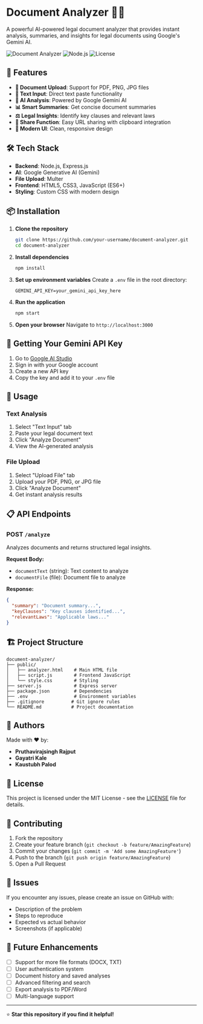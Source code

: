 # Document Analyzer 📄✨

A powerful AI-powered legal document analyzer that provides instant analysis, summaries, and insights for legal documents using Google's Gemini AI.

![Document Analyzer](https://img.shields.io/badge/AI-Powered-blue)
![Node.js](https://img.shields.io/badge/Node.js-18+-green)
![License](https://img.shields.io/badge/License-MIT-yellow)

## 🚀 Features

- **📄 Document Upload**: Support for PDF, PNG, JPG files
- **📝 Text Input**: Direct text paste functionality
- **🤖 AI Analysis**: Powered by Google Gemini AI
- **📊 Smart Summaries**: Get concise document summaries
- **⚖️ Legal Insights**: Identify key clauses and relevant laws
- **🔗 Share Function**: Easy URL sharing with clipboard integration
- **💫 Modern UI**: Clean, responsive design

## 🛠️ Tech Stack

- **Backend**: Node.js, Express.js
- **AI**: Google Generative AI (Gemini)
- **File Upload**: Multer
- **Frontend**: HTML5, CSS3, JavaScript (ES6+)
- **Styling**: Custom CSS with modern design

## 📦 Installation

1. **Clone the repository**
   ```bash
   git clone https://github.com/your-username/document-analyzer.git
   cd document-analyzer
   ```

2. **Install dependencies**
   ```bash
   npm install
   ```

3. **Set up environment variables**
   Create a `.env` file in the root directory:
   ```env
   GEMINI_API_KEY=your_gemini_api_key_here
   ```

4. **Run the application**
   ```bash
   npm start
   ```

5. **Open your browser**
   Navigate to `http://localhost:3000`

## 🔑 Getting Your Gemini API Key

1. Go to [Google AI Studio](https://makersuite.google.com/app/apikey)
2. Sign in with your Google account
3. Create a new API key
4. Copy the key and add it to your `.env` file

## 🎯 Usage

### Text Analysis
1. Select "Text Input" tab
2. Paste your legal document text
3. Click "Analyze Document"
4. View the AI-generated analysis

### File Upload
1. Select "Upload File" tab
2. Upload your PDF, PNG, or JPG file
3. Click "Analyze Document"
4. Get instant analysis results

## 📋 API Endpoints

### POST `/analyze`
Analyzes documents and returns structured legal insights.

**Request Body:**
- `documentText` (string): Text content to analyze
- `documentFile` (file): Document file to analyze

**Response:**
```json
{
  "summary": "Document summary...",
  "keyClauses": "Key clauses identified...",
  "relevantLaws": "Applicable laws..."
}
```

## 🏗️ Project Structure

```
document-analyzer/
├── public/
│   ├── analyzer.html    # Main HTML file
│   ├── script.js        # Frontend JavaScript
│   └── style.css        # Styling
├── server.js            # Express server
├── package.json         # Dependencies
├── .env                 # Environment variables
├── .gitignore          # Git ignore rules
└── README.md           # Project documentation
```

## 👥 Authors

Made with ❤️ by:
- **Pruthavirajsingh Rajput**
- **Gayatri Kale** 
- **Kaustubh Palod**

## 📄 License

This project is licensed under the MIT License - see the [LICENSE](LICENSE) file for details.

## 🤝 Contributing

1. Fork the repository
2. Create your feature branch (`git checkout -b feature/AmazingFeature`)
3. Commit your changes (`git commit -m 'Add some AmazingFeature'`)
4. Push to the branch (`git push origin feature/AmazingFeature`)
5. Open a Pull Request

## 🐛 Issues

If you encounter any issues, please create an issue on GitHub with:
- Description of the problem
- Steps to reproduce
- Expected vs actual behavior
- Screenshots (if applicable)

## 🔮 Future Enhancements

- [ ] Support for more file formats (DOCX, TXT)
- [ ] User authentication system
- [ ] Document history and saved analyses
- [ ] Advanced filtering and search
- [ ] Export analysis to PDF/Word
- [ ] Multi-language support

---

⭐ **Star this repository if you find it helpful!**
